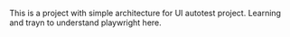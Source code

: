 This is a project with simple architecture for UI autotest project.
Learning and trayn to understand playwright here.
